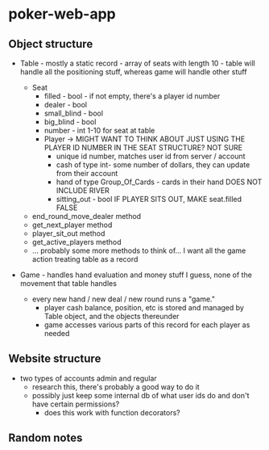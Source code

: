 # poker-web-app

## Object structure
* Table - mostly a static record - array of seats with length 10 - table will handle all the positioning stuff, whereas game will handle other stuff
    * Seat
        * filled - bool - if not empty, there's a player id number
        * dealer - bool
        * small_blind - bool
        * big_blind - bool
        * number - int 1-10 for seat at table
        * Player -> MIGHT WANT TO THINK ABOUT JUST USING THE PLAYER ID NUMBER IN THE SEAT STRUCTURE? NOT SURE
            * unique id number, matches user id from server / account
            * cash of type int- some number of dollars, they can update from their account
            * hand of type Group_Of_Cards - cards in their hand DOES NOT INCLUDE RIVER
            * sitting_out - bool IF PLAYER SITS OUT, MAKE seat.filled FALSE
    * end_round_move_dealer method
    * get_next_player method
    * player_sit_out method
    * get_active_players method
    * ... probably some more methods to think of... I want all the game action treating table as a record
    
* Game - handles hand evaluation and money stuff I guess, none of the movement that table handles
    * every new hand / new deal / new round runs a "game."
        * player cash balance, position, etc is stored and managed by Table object, and the objects thereunder
        * game accesses various parts of this record for each player as needed

## Website structure
* two types of accounts admin and regular
    * research this, there's probably a good way to do it
    * possibly just keep some internal db of what user ids do and don't have certain permissions?
        * does this work with function decorators?

## Random notes